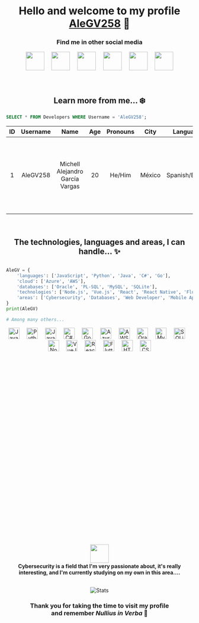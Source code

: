 <h1 align="center">
  Hello and welcome to my profile <a href="https://github.com/AleGV258" title="Click and discover someone who loves to innovate, create and use technology to improve this world">AleGV258</a> 👾
</h1>

<h3 align="center">
  <strong>Find me in other social media</strong>
</h3>

<div align="center"> 
  <a href="mailto:ale.gv258@gmail.com" title="Gmail"><img src="https://user-images.githubusercontent.com/60676355/173207500-9a44b9c1-0e40-46d2-b71e-f8be06da4451.png" style="height: 50px; width: 50px;"></a>&nbsp;&nbsp;&nbsp;&nbsp;
  <a href="https://linkedin.com/in/michell-alejandro-garcia-vargas" title="LinkedIn"><img src="https://user-images.githubusercontent.com/60676355/173207501-1755ec8e-3357-4aa8-badc-1d4779fbc092.png" style="height: 50px; width: 50px;"></a>&nbsp;&nbsp;&nbsp;&nbsp;
  <a href="https://github.com/AleGV258" title="GitHub"><img src="https://user-images.githubusercontent.com/60676355/173207503-61ff3b45-2445-4efe-8ab0-c6058f8b10fb.png" style="height: 50px; width: 50px;"></a>&nbsp;&nbsp;&nbsp;&nbsp;
  <a href="https://es.stackoverflow.com/users/290276/alegv258" title="StackOverflow"><img src="https://user-images.githubusercontent.com/60676355/173207699-825e3dbb-407e-468c-9125-6bc0c1303083.png" style="height: 50px; width: 50px;"></a>&nbsp;&nbsp;&nbsp;&nbsp;
  <a href="https://twitter.com/AleGV258" title="Twitter"><img src="https://user-images.githubusercontent.com/60676355/173207701-e04671ea-1e73-498c-9eb1-8d040b17c28a.png" style="height: 50px; width: 50px;"></a>&nbsp;&nbsp;&nbsp;&nbsp;
  <a href="https://open.spotify.com/user/ale.gv258?si=0c62dfe4120e4bd9" title="Spotify"><img src="https://user-images.githubusercontent.com/60676355/173207785-67124c4c-de1e-4d0b-8750-01684a1f867c.png" style="height: 50px; width: 50px;"></a><br><br>
  <img src="https://komarev.com/ghpvc/?username=AleGV258&style=for-the-badge&color=8854d0" alt=""/>
</div><br>


<h2 align="center">
  Learn more from me... ❄️
</h2>

```sql
SELECT * FROM Developers WHERE Username = 'AleGV258';
```

<div align="center"> 

| ID | Username |                Name                | Age | Pronouns |  City  |    Languages    |              Degree              |                                                Hobbies                                                |
|:--:|:--------:|:----------------------------------:|:---:|:--------:|:------:|:---------------:|:--------------------------------:|:-----------------------------------------------------------------------------------------------------:|
|  1 | AleGV258 | Michell Alejandro<br>García Vargas |  20 |  He/Him  | México | Spanish/English | Studying Software<br>Engineering | Play videogames, cook,<br>listen to music, research more about cybersecurity and learn<br>about it... |
  
</div><br>

<h2 align="center">
  The technologies, languages and areas, I can handle... ✨
</h2>

```python

AleGV = {
    'languages': ['JavaScript', 'Python', 'Java', 'C#', 'Go'],
    'cloud': ['Azure', 'AWS'],
    'databases': ['Oracle', 'PL-SQL', 'MySQL', 'SQLite'],
    'technologies': ['Node.js', 'Vue.js', 'React', 'React Native', 'Flutter', 'EJS', 'HTML5', 'CSS3'],
    'areas': ['Cybersecurity', 'Databases', 'Web Developer', 'Mobile Apps', 'Augmented Reality', 'Cloud']
}
print(AleGV)

# Among many others...

```

<div align="center"> 
  <img src="https://user-images.githubusercontent.com/60676355/173220658-99069631-10fa-4261-a907-0e815d18e5fa.svg" style="height: 30px; width: 30px;" title="JavaScript">&nbsp;&nbsp;&nbsp;&nbsp;
  <img src="https://user-images.githubusercontent.com/60676355/173220660-788936d1-e43b-4927-9d69-c57126dcb412.svg" style="height: 30px; width: 30px;" title="Python3">&nbsp;&nbsp;&nbsp;&nbsp;
  <img src="https://user-images.githubusercontent.com/60676355/173220662-5a8b186c-f9b9-4c7f-9ded-041e1809422e.svg" style="height: 30px; width: 30px;" title="Java">&nbsp;&nbsp;&nbsp;&nbsp;
  <img src="https://user-images.githubusercontent.com/60676355/173220666-b257676e-afc6-45fb-b4d8-30d1d4c0f88c.svg" style="height: 30px; width: 30px;" title="C#">&nbsp;&nbsp;&nbsp;&nbsp;
  <img src="https://user-images.githubusercontent.com/60676355/173220855-bdb7abb7-1010-47c7-8ac0-a3ff502e02b2.svg" style="height: 30px; width: 30px;" title="Go">&nbsp;&nbsp;&nbsp;&nbsp;
  <img src="https://user-images.githubusercontent.com/60676355/173220673-24837d9f-b459-49ec-99bf-8003358fe8ff.svg" style="height: 30px; width: 30px;" title="Azure">&nbsp;&nbsp;&nbsp;&nbsp;
  <img src="https://user-images.githubusercontent.com/60676355/173220672-f171c6f7-ea3a-4b00-b6ce-4748570b6ead.svg" style="height: 30px; width: 30px;" title="AWS">&nbsp;&nbsp;&nbsp;&nbsp;
  <img src="https://user-images.githubusercontent.com/60676355/173220674-fcd8a8f3-9cf3-4389-b762-6acc165380c3.svg" style="height: 30px; width: 30px;" title="Oracle">&nbsp;&nbsp;&nbsp;&nbsp;
  <img src="https://user-images.githubusercontent.com/60676355/173221084-772b7812-387a-45a8-9d11-1254566c431c.svg" style="height: 30px; width: 30px;" title="MySQL">&nbsp;&nbsp;&nbsp;&nbsp;
  <img src="https://user-images.githubusercontent.com/60676355/173221034-1020c750-3a80-4f79-b764-d56bcf02b524.svg" style="height: 30px; width: 30px;" title="SQLite">&nbsp;&nbsp;&nbsp;&nbsp;
  <img src="https://user-images.githubusercontent.com/60676355/173221032-3f01cb2c-c02d-49b5-9c3c-f82a1848e3fa.svg" style="height: 30px; width: 30px;" title="NodeJS">&nbsp;&nbsp;&nbsp;&nbsp;
  <img src="https://user-images.githubusercontent.com/60676355/173220663-9a8e990d-e8a6-4792-a087-2d8883315898.svg" style="height: 30px; width: 30px;" title="VueJS">&nbsp;&nbsp;&nbsp;&nbsp;
  <img src="https://user-images.githubusercontent.com/60676355/173220671-b358e99f-e24f-42ab-9977-8177bebebfd2.svg" style="height: 30px; width: 30px;" title="React">&nbsp;&nbsp;&nbsp;&nbsp;
  <img src="https://user-images.githubusercontent.com/60676355/173220983-e100fc17-5e12-482f-a8bb-33c09a56f99e.svg" style="height: 30px; width: 30px;" title="Flutter">&nbsp;&nbsp;&nbsp;&nbsp;
  <img src="https://user-images.githubusercontent.com/60676355/173220659-5d96dce7-7b00-4868-a72f-ea6faea27095.svg" style="height: 30px; width: 30px;" title="HTML5">&nbsp;&nbsp;&nbsp;&nbsp;
  <img src="https://user-images.githubusercontent.com/60676355/173220661-33e698dc-fd46-485f-afb2-3063196e468e.svg" style="height: 30px; width: 30px;" title="CSS3">
</div><br>

<div align="center">
  <img src="https://media1.giphy.com/media/077i6AULCXc0FKTj9s/giphy.gif?cid=ecf05e47d13ihzaocf0jt14lmym9komkxce5e3gi4viucrax&rid=giphy.gif&ct=g" width="50" height="50" style="margin-top: 500px;" /><br>
  <strong>Cybersecurity is a field that I'm very passionate about, it's really interesting, and I'm currently studying on my own in this area....</strong>
</div><br>

<div align="center">
  
![Stats](https://github-readme-stats.vercel.app/api?username=AleGV258&hide=issues&show_icons=true&theme=midnight-purple)
  
</div>

<h3 align="center">
  Thank you for taking the time to visit my profile<br>and remember <em>Nullius in Verba</em> 🌠
</h3><br>


